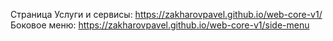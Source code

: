 Страница Услуги и сервисы: https://zakharovpavel.github.io/web-core-v1/
Боковое меню: https://zakharovpavel.github.io/web-core-v1/side-menu
